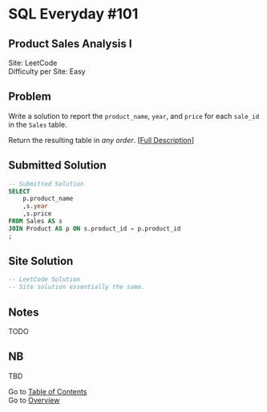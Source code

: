 # SQL Everyday \#101

## Product Sales Analysis I

Site: LeetCode\
Difficulty per Site: Easy

## Problem

Write a solution to report the `product_name`, `year`, and `price` for each `sale_id` in the `Sales` table.

Return the resulting table in *any order*. [[Full Description](https://leetcode.com/problems/product-sales-analysis-i/description/)]

## Submitted Solution

```sql
-- Submitted Solution
SELECT
    p.product_name
    ,s.year
    ,s.price
FROM Sales AS s
JOIN Product AS p ON s.product_id = p.product_id
;
```

## Site Solution

```sql
-- LeetCode Solution 
-- Site solution essentially the same.
```

## Notes

TODO

## NB

TBD

Go to [Table of Contents](/README.md#contents)\
Go to [Overview](/README.md)
